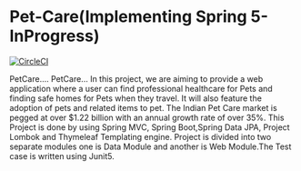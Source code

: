 # Pet-Care(Implementing Spring 5-InProgress)

[![CircleCI](https://circleci.com/gh/Rzat/Pet-Care.svg?style=svg)](https://circleci.com/gh/Rzat/Pet-Care)

PetCare....
PetCare... In this project, we are aiming to provide a web application where a user can find professional healthcare for Pets and finding safe homes for Pets when they travel. It will also feature the adoption of pets and related items to pet. The Indian Pet Care market is pegged at over $1.22 billion with an annual growth rate of over 35%.
This Project is done by using Spring MVC, Spring Boot,Spring Data JPA, Project Lombok and Thymeleaf Templating engine. Project is divided into two separate modules 
one is Data Module and another is Web Module.The Test case is written using Junit5.
